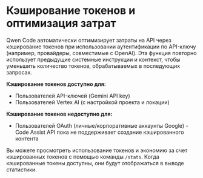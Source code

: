 # Кэширование токенов и оптимизация затрат

Qwen Code автоматически оптимизирует затраты на API через кэширование токенов при использовании аутентификации по API-ключу (например, провайдеры, совместимые с OpenAI). Эта функция повторно использует предыдущие системные инструкции и контекст, чтобы уменьшить количество токенов, обрабатываемых в последующих запросах.

**Кэширование токенов доступно для:**

- Пользователей API-ключей (Gemini API key)
- Пользователей Vertex AI (с настройкой проекта и локации)

**Кэширование токенов недоступно для:**

- Пользователей OAuth (личные/корпоративные аккаунты Google) - Code Assist API пока не поддерживает создание кэшированного контента

Вы можете просмотреть использование токенов и экономию за счет кэшированных токенов с помощью команды `/stats`. Когда кэшированные токены доступны, они будут отображаться в выводе статистики.